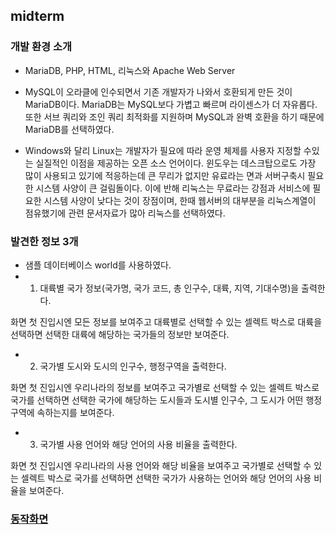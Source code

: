 ## midterm

### 개발 환경 소개
- MariaDB, PHP, HTML, 리눅스와 Apache Web Server

- MySQL이 오라클에 인수되면서 기존 개발자가 나와서 호환되게 만든 것이 MariaDB이다. MariaDB는 MySQL보다 가볍고 빠르며 라이센스가 더 자유롭다. 또한 서브 쿼리와 조인 쿼리 최적화를 지원하며 MySQL과 완벽 호환을 하기 때문에 MariaDB를 선택하였다.
- Windows와 달리 Linux는 개발자가 필요에 따라 운영 체제를 사용자 지정할 수있는 실질적인 이점을 제공하는 오픈 소스 언어이다. 윈도우는 데스크탑으로도 가장 많이 사용되고 있기에 적응하는데 큰 무리가 없지만 유료라는 면과 서버구축시 필요한 시스템 사양이 큰 걸림돌이다. 이에 반해 리눅스는 무료라는 강점과 서비스에 필요한 시스템 사양이 낮다는 것이 장점이며, 한때 웹서버의 대부분을 리눅스계열이 점유했기에 관련 문서자료가 많아 리눅스를 선택하였다.


### 발견한 정보 3개
- 샘플 데이터베이스 world를 사용하였다.
- 1. 대륙별 국가 정보(국가명, 국가 코드, 총 인구수, 대륙, 지역, 기대수명)을 출력한다.

화면 첫 진입시엔 모든 정보를 보여주고 대륙별로 선택할 수 있는 셀렉트 박스로 대륙을 선택하면 선택한 대륙에 해당하는 국가들의 정보만 보여준다.
- 2. 국가별 도시와 도시의 인구수, 행정구역을 출력한다.

화면 첫 진입시엔 우리나라의 정보를 보여주고 국가별로 선택할 수 있는 셀렉트 박스로 국가를 선택하면 선택한 국가에 해당하는 도시들과 도시별 인구수, 그 도시가 어떤 행정 구역에 속하는지를 보여준다.
- 3. 국가별 사용 언어와 해당 언어의 사용 비율을 출력한다.

화면 첫 진입시엔 우리나라의 사용 언어와 해당 비율을 보여주고 국가별로 선택할 수 있는 셀렉트 박스로 국가를 선택하면 선택한 국가가 사용하는 언어와 해당 언어의 사용 비율을 보여준다.

### <a href="https://youtu.be/hTosMz78yAc">동작화면</a>
